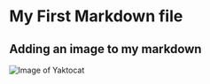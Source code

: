 # My First Markdown file
## Adding an image to my markdown
![Image of Yaktocat](https://octodex.github.com/images/yaktocat.png)

